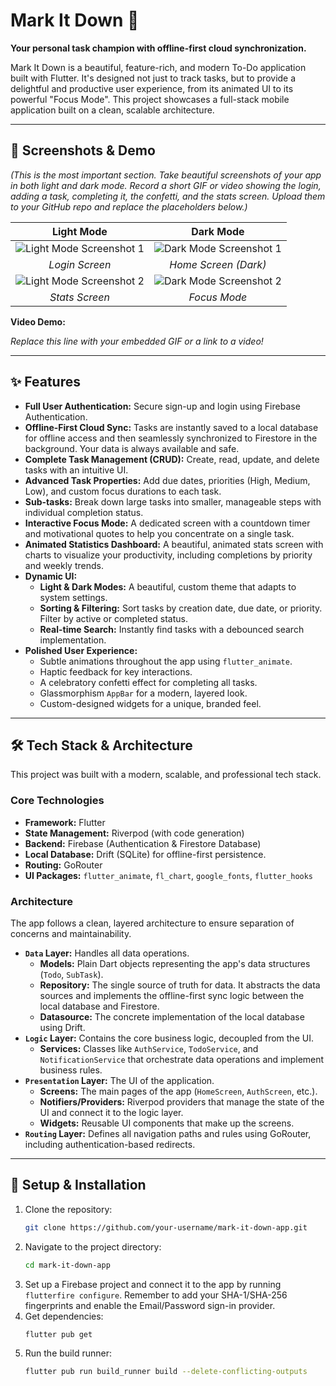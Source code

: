 # Mark It Down 📝

**Your personal task champion with offline-first cloud synchronization.**

Mark It Down is a beautiful, feature-rich, and modern To-Do application built with Flutter. It's designed not just to track tasks, but to provide a delightful and productive user experience, from its animated UI to its powerful "Focus Mode". This project showcases a full-stack mobile application built on a clean, scalable architecture.

---

## 📸 Screenshots & Demo

*(This is the most important section. Take beautiful screenshots of your app in both light and dark mode. Record a short GIF or video showing the login, adding a task, completing it, the confetti, and the stats screen. Upload them to your GitHub repo and replace the placeholders below.)*

| Light Mode | Dark Mode |
| :---: | :---: |
| ![Light Mode Screenshot 1](https-your-image-link-here) | ![Dark Mode Screenshot 1](https-your-image-link-here) |
| *Login Screen* | *Home Screen (Dark)* |
| ![Light Mode Screenshot 2](https-your-image-link-here) | ![Dark Mode Screenshot 2](https-your-image-link-here) |
| *Stats Screen* | *Focus Mode* |

**Video Demo:**

*Replace this line with your embedded GIF or a link to a video!*

---

## ✨ Features

*   **Full User Authentication:** Secure sign-up and login using Firebase Authentication.
*   **Offline-First Cloud Sync:** Tasks are instantly saved to a local database for offline access and then seamlessly synchronized to Firestore in the background. Your data is always available and safe.
*   **Complete Task Management (CRUD):** Create, read, update, and delete tasks with an intuitive UI.
*   **Advanced Task Properties:** Add due dates, priorities (High, Medium, Low), and custom focus durations to each task.
*   **Sub-tasks:** Break down large tasks into smaller, manageable steps with individual completion status.
*   **Interactive Focus Mode:** A dedicated screen with a countdown timer and motivational quotes to help you concentrate on a single task.
*   **Animated Statistics Dashboard:** A beautiful, animated stats screen with charts to visualize your productivity, including completions by priority and weekly trends.
*   **Dynamic UI:**
    *   **Light & Dark Modes:** A beautiful, custom theme that adapts to system settings.
    *   **Sorting & Filtering:** Sort tasks by creation date, due date, or priority. Filter by active or completed status.
    *   **Real-time Search:** Instantly find tasks with a debounced search implementation.
*   **Polished User Experience:**
    *   Subtle animations throughout the app using `flutter_animate`.
    *   Haptic feedback for key interactions.
    *   A celebratory confetti effect for completing all tasks.
    *   Glassmorphism `AppBar` for a modern, layered look.
    *   Custom-designed widgets for a unique, branded feel.

---

## 🛠️ Tech Stack & Architecture

This project was built with a modern, scalable, and professional tech stack.

### Core Technologies
*   **Framework:** Flutter
*   **State Management:** Riverpod (with code generation)
*   **Backend:** Firebase (Authentication & Firestore Database)
*   **Local Database:** Drift (SQLite) for offline-first persistence.
*   **Routing:** GoRouter
*   **UI Packages:** `flutter_animate`, `fl_chart`, `google_fonts`, `flutter_hooks`

### Architecture
The app follows a clean, layered architecture to ensure separation of concerns and maintainability.

*   **`Data` Layer:** Handles all data operations.
    *   **Models:** Plain Dart objects representing the app's data structures (`Todo`, `SubTask`).
    *   **Repository:** The single source of truth for data. It abstracts the data sources and implements the offline-first sync logic between the local database and Firestore.
    *   **Datasource:** The concrete implementation of the local database using Drift.
*   **`Logic` Layer:** Contains the core business logic, decoupled from the UI.
    *   **Services:** Classes like `AuthService`, `TodoService`, and `NotificationService` that orchestrate data operations and implement business rules.
*   **`Presentation` Layer:** The UI of the application.
    *   **Screens:** The main pages of the app (`HomeScreen`, `AuthScreen`, etc.).
    *   **Notifiers/Providers:** Riverpod providers that manage the state of the UI and connect it to the logic layer.
    *   **Widgets:** Reusable UI components that make up the screens.
*   **`Routing` Layer:** Defines all navigation paths and rules using GoRouter, including authentication-based redirects.

---

## 🚀 Setup & Installation

1. Clone the repository:
   ```sh
   git clone https://github.com/your-username/mark-it-down-app.git
   ```
2. Navigate to the project directory:
   ```sh
   cd mark-it-down-app
   ```
3. Set up a Firebase project and connect it to the app by running `flutterfire configure`. Remember to add your SHA-1/SHA-256 fingerprints and enable the Email/Password sign-in provider.
4. Get dependencies:
   ```sh
   flutter pub get
   ```
5. Run the build runner:
   ```sh
   flutter pub run build_runner build --delete-conflicting-outputs
   ```
